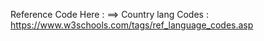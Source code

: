 Reference Code Here : 
==> Country lang Codes : https://www.w3schools.com/tags/ref_language_codes.asp
